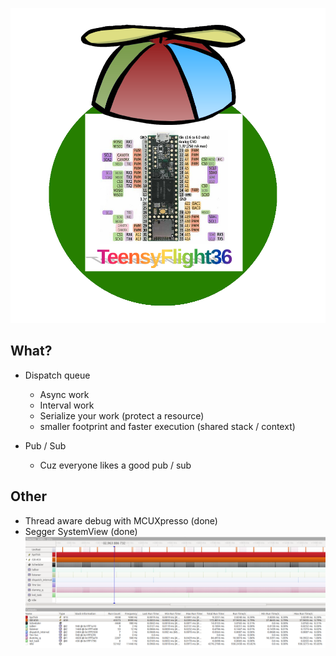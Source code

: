![Image description](teensyflight.png)
## What?
- Dispatch queue
	- Async work
	- Interval work
	- Serialize your work (protect a resource)
	- smaller footprint and faster execution (shared stack / context)
	
- Pub / Sub
 	- Cuz everyone likes a good pub / sub
 
 
 
## Other
- Thread aware debug with MCUXpresso (done)
- Segger SystemView (done)
![Image description](systemview.png)
